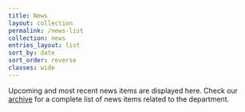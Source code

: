 ```yaml
---
title: News
layout: collection
permalink: /news-list
collection: news
entries_layout: list
sort_by: date
sort_order: reverse
classes: wide
---
```

Upcoming and most recent news items are displayed here. Check our <a href="{{ site.baseurl }}/news-archive">archive</a> for a complete list of news items related to the department.<br>
